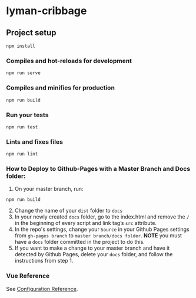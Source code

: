 # lyman-cribbage

## Project setup
```
npm install
```

### Compiles and hot-reloads for development
```
npm run serve
```

### Compiles and minifies for production
```
npm run build
```

### Run your tests
```
npm run test
```

### Lints and fixes files
```
npm run lint
```

### How to Deploy to Github-Pages with a Master Branch and Docs folder:

1. On your master branch, run: 
```
npm run build
```
2. Change the name of your `dist` folder to `docs`
3. In your newly created `docs` folder, go to the index.html and remove the `/` in the beginning of every script and link tag’s `src` attribute.
4. In the repo's settings, change your `Source` in your Github Pages settings from `gh-pages branch` to `master branch/docs folder`. **NOTE** you must have a `docs` folder committed in the project to do this.
5. If you want to make a change to your master branch and have it detected by Github Pages, delete your `docs` folder, and follow the instructions from step 1.

### Vue Reference
See [Configuration Reference](https://cli.vuejs.org/config/).
